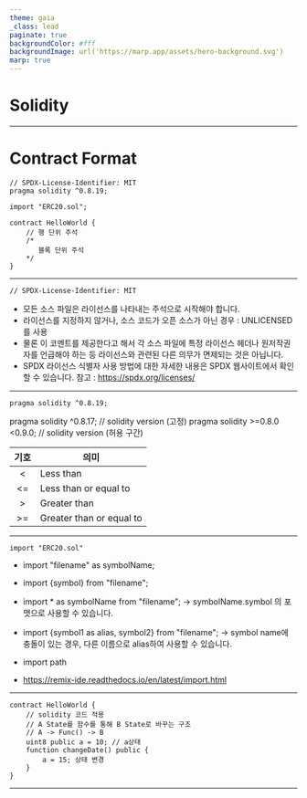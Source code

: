 ```yaml
---
theme: gaia
_class: lead
paginate: true
backgroundColor: #fff
backgroundImage: url('https://marp.app/assets/hero-background.svg')
marp: true
---
```


# **Solidity**

---

# Contract Format

```solidity
// SPDX-License-Identifier: MIT
pragma solidity ^0.8.19;

import "ERC20.sol";

contract HelloWorld {
    // 행 단위 주석
    /*
       블록 단위 주석
    */
}

```

---

```solidity
// SPDX-License-Identifier: MIT
```

- 모든 소스 파일은 라이선스를 나타내는 주석으로 시작해야 합니다.
- 라이선스를 지정하지 않거나, 소스 코드가 오픈 소스가 아닌 경우 : UNLICENSED를 사용
- 물론 이 코멘트를 제공한다고 해서 각 소스 파일에 특정 라이선스 헤더나 원저작권자를 언급해야 하는 등 라이선스와 관련된 다른 의무가 면제되는 것은 아닙니다.
- SPDX 라이선스 식별자 사용 방법에 대한 자세한 내용은 SPDX 웹사이트에서 확인할 수 있습니다.
참고 : <https://spdx.org/licenses/>

---

```solidity
pragma solidity ^0.8.19;
```

pragma solidity ^0.8.17; // solidity version (고정)
pragma solidity >=0.8.0 <0.9.0; // solidity version (허용 구간)

|기호 | 의미 |
| :---: | --- |
| < | Less than |
| <= | Less than or equal to |
| > | Greater than |
| >= | Greater than or equal to |

---

```solidity
import "ERC20.sol"
```

- import "filename" as symbolName;
- import {symbol} from "filename";
- import * as symbolName from "filename";
  -> symbolName.symbol 의 포맷으로 사용할 수 있습니다.
- import {symbol1 as alias, symbol2} from "filename";
  -> symbol name에 충돌이 있는 경우, 다른 이름으로 alias하여 사용할 수 있습니다.

- import path
- <https://remix-ide.readthedocs.io/en/latest/import.html>

---

```solidity
contract HelloWorld {
    // solidity 코드 적용
    // A State를 함수를 통해 B State로 바꾸는 구조
    // A -> Func() -> B
    uint8 public a = 10; // a상태
    function changeDate() public {
        a = 15; 상태 변경
    }
}
```

---
